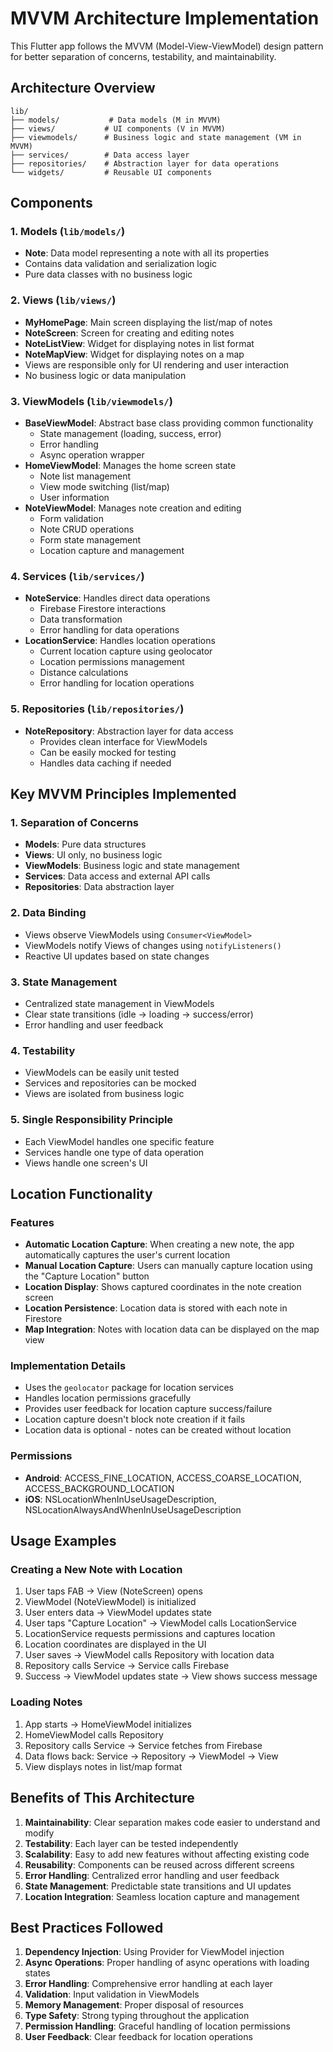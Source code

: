 # MVVM Architecture Implementation

This Flutter app follows the MVVM (Model-View-ViewModel) design pattern for better separation of concerns, testability, and maintainability.

## Architecture Overview

```
lib/
├── models/           # Data models (M in MVVM)
├── views/           # UI components (V in MVVM)
├── viewmodels/      # Business logic and state management (VM in MVVM)
├── services/        # Data access layer
├── repositories/    # Abstraction layer for data operations
└── widgets/         # Reusable UI components
```

## Components

### 1. Models (`lib/models/`)

- **Note**: Data model representing a note with all its properties
- Contains data validation and serialization logic
- Pure data classes with no business logic

### 2. Views (`lib/views/`)

- **MyHomePage**: Main screen displaying the list/map of notes
- **NoteScreen**: Screen for creating and editing notes
- **NoteListView**: Widget for displaying notes in list format
- **NoteMapView**: Widget for displaying notes on a map
- Views are responsible only for UI rendering and user interaction
- No business logic or data manipulation

### 3. ViewModels (`lib/viewmodels/`)

- **BaseViewModel**: Abstract base class providing common functionality
  - State management (loading, success, error)
  - Error handling
  - Async operation wrapper
- **HomeViewModel**: Manages the home screen state
  - Note list management
  - View mode switching (list/map)
  - User information
- **NoteViewModel**: Manages note creation and editing
  - Form validation
  - Note CRUD operations
  - Form state management
  - Location capture and management

### 4. Services (`lib/services/`)

- **NoteService**: Handles direct data operations
  - Firebase Firestore interactions
  - Data transformation
  - Error handling for data operations
- **LocationService**: Handles location operations
  - Current location capture using geolocator
  - Location permissions management
  - Distance calculations
  - Error handling for location operations

### 5. Repositories (`lib/repositories/`)

- **NoteRepository**: Abstraction layer for data access
  - Provides clean interface for ViewModels
  - Can be easily mocked for testing
  - Handles data caching if needed

## Key MVVM Principles Implemented

### 1. Separation of Concerns

- **Models**: Pure data structures
- **Views**: UI only, no business logic
- **ViewModels**: Business logic and state management
- **Services**: Data access and external API calls
- **Repositories**: Data abstraction layer

### 2. Data Binding

- Views observe ViewModels using `Consumer<ViewModel>`
- ViewModels notify Views of changes using `notifyListeners()`
- Reactive UI updates based on state changes

### 3. State Management

- Centralized state management in ViewModels
- Clear state transitions (idle → loading → success/error)
- Error handling and user feedback

### 4. Testability

- ViewModels can be easily unit tested
- Services and repositories can be mocked
- Views are isolated from business logic

### 5. Single Responsibility Principle

- Each ViewModel handles one specific feature
- Services handle one type of data operation
- Views handle one screen's UI

## Location Functionality

### Features

- **Automatic Location Capture**: When creating a new note, the app automatically captures the user's current location
- **Manual Location Capture**: Users can manually capture location using the "Capture Location" button
- **Location Display**: Shows captured coordinates in the note creation screen
- **Location Persistence**: Location data is stored with each note in Firestore
- **Map Integration**: Notes with location data can be displayed on the map view

### Implementation Details

- Uses the `geolocator` package for location services
- Handles location permissions gracefully
- Provides user feedback for location capture success/failure
- Location capture doesn't block note creation if it fails
- Location data is optional - notes can be created without location

### Permissions

- **Android**: ACCESS_FINE_LOCATION, ACCESS_COARSE_LOCATION, ACCESS_BACKGROUND_LOCATION
- **iOS**: NSLocationWhenInUseUsageDescription, NSLocationAlwaysAndWhenInUseUsageDescription

## Usage Examples

### Creating a New Note with Location

1. User taps FAB → View (NoteScreen) opens
2. ViewModel (NoteViewModel) is initialized
3. User enters data → ViewModel updates state
4. User taps "Capture Location" → ViewModel calls LocationService
5. LocationService requests permissions and captures location
6. Location coordinates are displayed in the UI
7. User saves → ViewModel calls Repository with location data
8. Repository calls Service → Service calls Firebase
9. Success → ViewModel updates state → View shows success message

### Loading Notes

1. App starts → HomeViewModel initializes
2. HomeViewModel calls Repository
3. Repository calls Service → Service fetches from Firebase
4. Data flows back: Service → Repository → ViewModel → View
5. View displays notes in list/map format

## Benefits of This Architecture

1. **Maintainability**: Clear separation makes code easier to understand and modify
2. **Testability**: Each layer can be tested independently
3. **Scalability**: Easy to add new features without affecting existing code
4. **Reusability**: Components can be reused across different screens
5. **Error Handling**: Centralized error handling and user feedback
6. **State Management**: Predictable state transitions and UI updates
7. **Location Integration**: Seamless location capture and management

## Best Practices Followed

1. **Dependency Injection**: Using Provider for ViewModel injection
2. **Async Operations**: Proper handling of async operations with loading states
3. **Error Handling**: Comprehensive error handling at each layer
4. **Validation**: Input validation in ViewModels
5. **Memory Management**: Proper disposal of resources
6. **Type Safety**: Strong typing throughout the application
7. **Permission Handling**: Graceful handling of location permissions
8. **User Feedback**: Clear feedback for location operations
